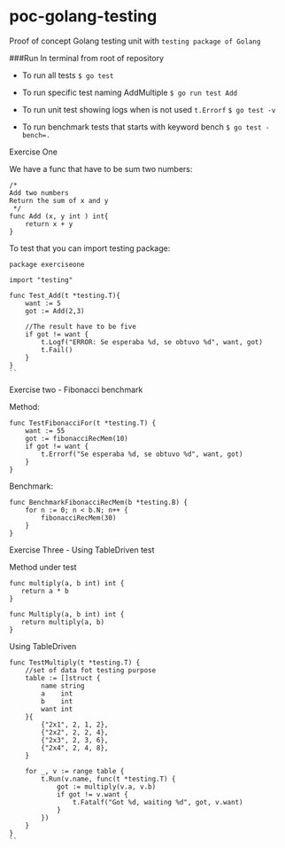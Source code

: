 # poc-golang-testing

Proof of concept Golang testing unit with `testing package of Golang`

###Run
In terminal from root of repository

- To run all tests
  `$ go test`

- To run specific test naming AddMultiple
  `$ go run test Add`

- To run unit test showing logs when is not used `t.Errorf`
  `$ go test -v`

- To run benchmark tests that starts with keyword bench
 `$ go test -bench=.`

Exercise One

We have a func that have to be sum two numbers:

```
/*
Add two numbers
Return the sum of x and y
 */
func Add (x, y int ) int{
	return x + y
}
```

To test that you can import testing package:

```
package exerciseone

import "testing"

func Test_Add(t *testing.T){
	want := 5
	got := Add(2,3)

	//The result have to be five
	if got != want {
		t.Logf("ERROR: Se esperaba %d, se obtuvo %d", want, got)
		t.Fail()
	}
}
``
```
 Exercise two - Fibonacci benchmark

Method:
```
func TestFibonacciFor(t *testing.T) {
	want := 55
	got := fibonacciRecMem(10)
	if got != want {
		t.Errorf("Se esperaba %d, se obtuvo %d", want, got)
	}
}
```
Benchmark:
```
func BenchmarkFibonacciRecMem(b *testing.B) {
	for n := 0; n < b.N; n++ {
		fibonacciRecMem(30)
	}
}
```
 Exercise Three - Using TableDriven test
 
 Method under test
 ```
 func multiply(a, b int) int {
 	return a * b
 }
 
 func Multiply(a, b int) int {
 	return multiply(a, b)
 }
```
Using TableDriven
```
func TestMultiply(t *testing.T) {
	//set of data fot testing purpose
	table := []struct {
		name string
		a    int
		b    int
		want int
	}{
		{"2x1", 2, 1, 2},
		{"2x2", 2, 2, 4},
		{"2x3", 2, 3, 6},
		{"2x4", 2, 4, 8},
	}

	for _, v := range table {
		t.Run(v.name, func(t *testing.T) {
			got := multiply(v.a, v.b)
			if got != v.want {
				t.Fatalf("Got %d, waiting %d", got, v.want)
			}
		})
	}
}
``
